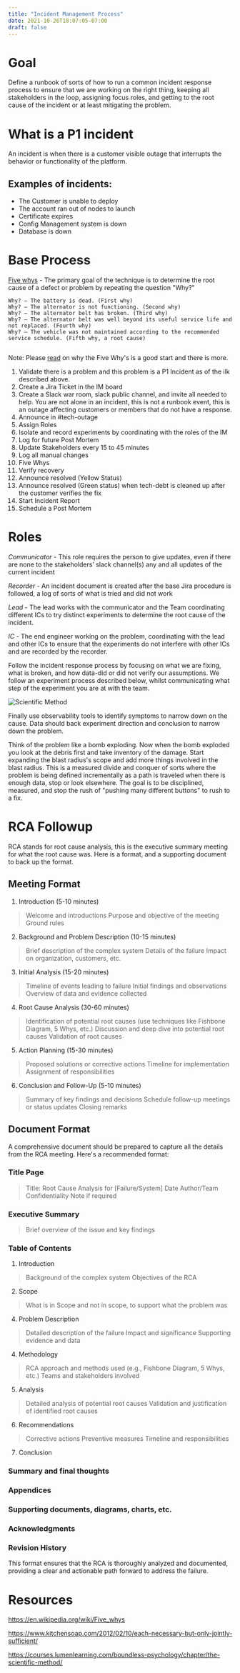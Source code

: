 ```yaml
---
title: "Incident Management Process"
date: 2021-10-26T18:07:05-07:00
draft: false
---
```



# Goal

Define a runbook of sorts of how to run a common incident response process to ensure that we are working on the right thing, keeping all stakeholders in the loop, assigning focus roles, and getting to the root cause of the incident or at least mitigating the problem.



# What is a P1 incident

An incident is when there is a customer visible outage that interrupts the behavior or functionality of the platform.

## Examples of incidents:

* The Customer is unable to deploy
* The account ran out of nodes to launch
* Certificate expires
* Config Management system is down
* Database is down
# Base Process

[Five whys](https://en.wikipedia.org/wiki/Five_whys) - The primary goal of the technique is to determine the root cause of a defect or problem by repeating the question "Why?"

```
Why? – The battery is dead. (First why)
Why? – The alternator is not functioning. (Second why)
Why? – The alternator belt has broken. (Third why)
Why? – The alternator belt was well beyond its useful service life and not replaced. (Fourth why)
Why? – The vehicle was not maintained according to the recommended service schedule. (Fifth why, a root cause)


```

Note: Please [read](https://www.kitchensoap.com/2012/02/10/each-necessary-but-only-jointly-sufficient/) on why the Five Why's is a good start and there is more.


1. Validate there is a problem and this problem is a P1 Incident as of the ilk described above.
2. Create a Jira Ticket in the IM board
3. Create a Slack war room, slack public channel, and invite all needed to help. You are not alone in an incident, this is not a runbook event, this is an outage affecting customers or members that do not have a response.
4. Announce in #tech-outage
5. Assign Roles
6. Isolate and record experiments by coordinating with the roles of the IM
7. Log for future Post Mortem
8. Update Stakeholders every 15 to 45 minutes 
9.  Log all manual changes
10. Five Whys
11. Verify recovery
12. Announce resolved (Yellow Status)
13. Announce resolved (Green status) when tech-debt is cleaned up after the customer verifies the fix
14. Start Incident Report
15. Schedule a Post Mortem



# Roles

*Communicator* - This role requires the person to give updates, even if there are none to the stakeholders’ slack channel(s) any and all updates of the current incident 

*Recorder* - An incident document is created after the base Jira procedure is followed, a log of sorts of what is tried and did not work

*Lead* - The lead works with the communicator and the Team coordinating different ICs to try distinct experiments to determine the root cause of the incident.

*IC* - The end engineer working on the problem, coordinating with the lead and other ICs to ensure that the experiments do not interfere with other ICs and are recorded by the recorder.


Follow the incident response process by focusing on what we are fixing, what is broken, and how data-did or did not verify our assumptions. We follow an experiment process described below, whilst communicating what step of the experiment you are at with the team.

![Scientific Method](/blog/img/process.png)


Finally use observability tools to identify symptoms to narrow down on the cause. Data should back experiment direction and conclusion to narrow down the problem.

Think of the problem like a bomb exploding. Now when the bomb exploded you look at the debris first and take inventory of the damage. Start expanding the blast radius's scope and add more things involved in the blast radius. This is a measured divide and conquer of sorts where the problem is being defined incrementally as a path is traveled when there is enough data, stop or look elsewhere. The goal is to be disciplined, measured, and stop the rush of "pushing many different buttons" to rush to a fix.

# RCA Followup

RCA stands for root cause analysis, this is the executive summary meeting for what the root cause was. Here is a format, and a supporting document to back up the format.

## Meeting Format
1. Introduction (5-10 minutes)
> Welcome and introductions
> Purpose and objective of the meeting
> Ground rules

2. Background and Problem Description (10-15 minutes)
> Brief description of the complex system
> Details of the failure
> Impact on organization, customers, etc.

3. Initial Analysis (15-20 minutes)
> Timeline of events leading to failure
> Initial findings and observations
> Overview of data and evidence collected

4. Root Cause Analysis (30-60 minutes)
> Identification of potential root causes (use techniques like Fishbone Diagram, 5 Whys, etc.)
> Discussion and deep dive into potential root causes
> Validation of root causes

5. Action Planning (15-30 minutes)
> Proposed solutions or corrective actions
> Timeline for implementation
> Assignment of responsibilities

6. Conclusion and Follow-Up (5-10 minutes)
> Summary of key findings and decisions
> Schedule follow-up meetings or status updates
> Closing remarks

## Document Format
A comprehensive document should be prepared to capture all the details from the RCA meeting. Here's a recommended format:


### Title Page
> Title: Root Cause Analysis for [Failure/System]
> Date
> Author/Team
> Confidentiality Note if required


### Executive Summary
> Brief overview of the issue and key findings

### Table of Contents

1. Introduction
> Background of the complex system
> Objectives of the RCA

2. Scope
> What is in Scope and not in scope, to support what the problem was

4. Problem Description
> Detailed description of the failure
> Impact and significance
> Supporting evidence and data

4. Methodology
> RCA approach and methods used (e.g., Fishbone Diagram, 5 Whys, etc.)
> Teams and stakeholders involved

5. Analysis
> Detailed analysis of potential root causes
> Validation and justification of identified root causes

6. Recommendations
> Corrective actions
> Preventive measures
> Timeline and responsibilities

7. Conclusion

### Summary and final thoughts
### Appendices
### Supporting documents, diagrams, charts, etc.
### Acknowledgments
### Revision History



This format ensures that the RCA is thoroughly analyzed and documented, providing a clear and actionable path forward to address the failure.



# Resources 

https://en.wikipedia.org/wiki/Five_whys

https://www.kitchensoap.com/2012/02/10/each-necessary-but-only-jointly-sufficient/

https://courses.lumenlearning.com/boundless-psychology/chapter/the-scientific-method/



